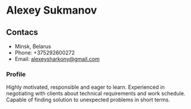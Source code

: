 # Alexey Sukmanov

## Contacs
* Minsk, Belarus
* Phone: +375292600272 
* Email: alexeysharkony@gmail.com 

### Profile
Highly motivated, responsible and eager to learn. Experienced in negotiating with clients about technical requirements and work schedule. Capable of finding solution to unexpected problems in short terms.


